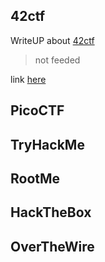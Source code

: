 ## 42ctf
WriteUP about [42ctf](https://42ctf.org/)

> not feeded

link [here](https://github.com/420verfl0w/42CTF)

## PicoCTF

## TryHackMe

## RootMe

## HackTheBox

## OverTheWire

